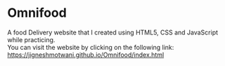 # Omnifood
A food Delivery website that I created using HTML5, CSS and JavaScript while practicing.<br>
You can visit the website by clicking on the following link:<br>
https://jigneshmotwani.github.io/Omnifood/index.html
